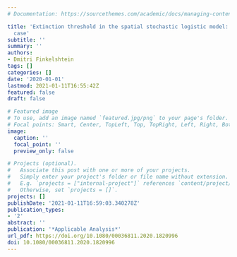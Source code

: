 ```yaml
---
# Documentation: https://sourcethemes.com/academic/docs/managing-content/

title: 'Extinction threshold in the spatial stochastic logistic model: space homogeneous
  case'
subtitle: ''
summary: ''
authors:
- Dmitri Finkelshtein
tags: []
categories: []
date: '2020-01-01'
lastmod: 2021-01-11T16:55:42Z
featured: false
draft: false

# Featured image
# To use, add an image named `featured.jpg/png` to your page's folder.
# Focal points: Smart, Center, TopLeft, Top, TopRight, Left, Right, BottomLeft, Bottom, BottomRight.
image:
  caption: ''
  focal_point: ''
  preview_only: false

# Projects (optional).
#   Associate this post with one or more of your projects.
#   Simply enter your project's folder or file name without extension.
#   E.g. `projects = ["internal-project"]` references `content/project/deep-learning/index.md`.
#   Otherwise, set `projects = []`.
projects: []
publishDate: '2021-01-11T16:59:03.340278Z'
publication_types:
- '2'
abstract: ''
publication: '*Applicable Analysis*'
url_pdf: https://doi.org/10.1080/00036811.2020.1820996
doi: 10.1080/00036811.2020.1820996
---
```

